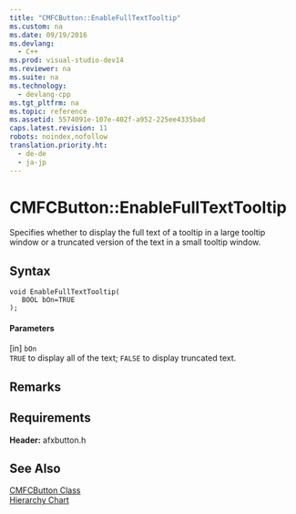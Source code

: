 ```yaml
---
title: "CMFCButton::EnableFullTextTooltip"
ms.custom: na
ms.date: 09/19/2016
ms.devlang: 
  - C++
ms.prod: visual-studio-dev14
ms.reviewer: na
ms.suite: na
ms.technology: 
  - devlang-cpp
ms.tgt_pltfrm: na
ms.topic: reference
ms.assetid: 5574091e-107e-402f-a952-225ee4335bad
caps.latest.revision: 11
robots: noindex,nofollow
translation.priority.ht: 
  - de-de
  - ja-jp
---
```

# CMFCButton::EnableFullTextTooltip
Specifies whether to display the full text of a tooltip in a large tooltip window or a truncated version of the text in a small tooltip window.  
  
## Syntax  
  
```  
void EnableFullTextTooltip(  
   BOOL bOn=TRUE   
);  
```  
  
#### Parameters  
 [in] `bOn`  
 `TRUE` to display all of the text; `FALSE` to display truncated text.  
  
## Remarks  
  
## Requirements  
 **Header:** afxbutton.h  
  
## See Also  
 [CMFCButton Class](../vs140/CMFCButton-Class.md)   
 [Hierarchy Chart](../vs140/Hierarchy-Chart.md)
